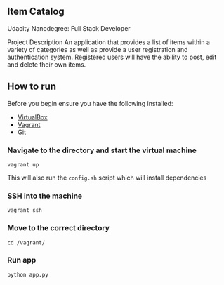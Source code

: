 ## Item Catalog

Udacity Nanodegree: Full Stack Developer

Project Description
An application that provides a list of items within a variety of categories as well as provide a user registration and authentication system. Registered users will have the ability to post, edit and delete their own items.


## How to run

Before you begin ensure you have the following installed:

* [VirtualBox](https://www.virtualbox.org/)
* [Vagrant](https://www.vagrantup.com/)
* [Git](https://git-scm.com/)


### Navigate to the directory and start the virtual machine

    vagrant up

This will also run the `config.sh` script which will install dependencies


### SSH into the machine

    vagrant ssh


### Move to the correct directory

    cd /vagrant/



### Run app

    python app.py
